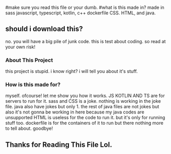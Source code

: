 #make sure you read this file
or your dumb.
#what is this made in?
made in sass javascript, typescript, kotlin, c++ dockerfile CSS. HTML, and java.
## should i download this? 
no. you will have a big pile of junk code. this is test about coding. so read at your own risk!
### About This Project
this project is stupid. i know right? i will tell you about it's stuff.
### How is this made for?
myself. ofcourse! let me show you how it works.
JS KOTLIN AND TS are for servers to run for it.
sass and CSS is a joke. nothing is working in the joke file.
java also have jokes but only 1. the rest of java files are not jokes but also it's not gonna be working in here because my java codes are unsupported
HTML is useless for the code to run it. but it's only for running stuff too.
dockerfile is for the containers of it to run but there nothing more to tell about. goodbye!
## Thanks for Reading This File Lol.
